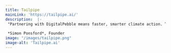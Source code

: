 ```yaml
---
title: Tailpipe
mainLink: 'https://tailpipe.ai/'
description:  |-
 "Partnering with DigitalPebble means faster, smarter climate action. Their know-how, paired with Tailpipe’s data, empowers our customers to cut cloud emissions at scale."
  
 *Simon Ponsford*, Founder
image: "/images/tailpipe.png"
image-alt: 'Tailpipe.ai'
---
```


